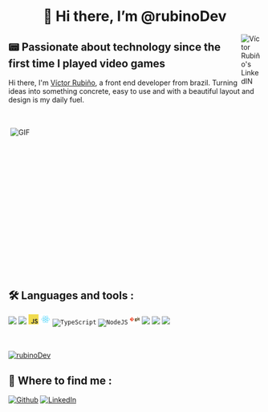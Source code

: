 # <h1 align="center"> 👋 Hi there, I’m @rubinoDev</h1>
<a href="https://www.linkedin.com/in/victorrubinodev/">
  <img align="right" alt="Víctor Rubiño's LinkedIN" width="40px" src="https://raw.githubusercontent.com/peterthehan/peterthehan/master/assets/linkedin.svg" />
</a>




## 📟   Passionate about technology since the first time I played video games
Hi there, I'm [Víctor Rubiño](https://www.linkedin.com/in/victorrubinodev/), a front end developer from brazil. Turning ideas into something concrete, easy to use and with a beautiful layout and design is my daily fuel.<br> <br> <br>


<img align="right" alt="GIF" src="https://github.com/abhisheknaiidu/abhisheknaiidu/blob/master/code.gif?raw=true" width="500" height="320" />

## 🛠️ Languages and tools : <br>
<code><img height="20" src="https://user-images.githubusercontent.com/105171818/172701796-b20dcb4c-05ac-4325-95b9-92be741848ca.png"></code>
<code><img height="20" src="https://user-images.githubusercontent.com/105171818/172703361-f53520bc-1db4-4a45-af4b-36e797bfe3ba.png"></code>
<code><img height="20" src="https://raw.githubusercontent.com/github/explore/80688e429a7d4ef2fca1e82350fe8e3517d3494d/topics/javascript/javascript.png"></code>
<code><img height="20" src="https://raw.githubusercontent.com/github/explore/80688e429a7d4ef2fca1e82350fe8e3517d3494d/topics/react/react.png"></code>
<code><img height="20" src="https://user-images.githubusercontent.com/105171818/175970376-df058cd8-28b9-4ed2-940a-50397dd7077f.png" title="TypeScript"></code>
<code><img height="20" src="https://user-images.githubusercontent.com/105171818/175971816-d4d71c0c-d66e-4287-8380-7086839fa2c6.png" title="NodeJS"></code>
<code><img height="20" src="https://raw.githubusercontent.com/github/explore/80688e429a7d4ef2fca1e82350fe8e3517d3494d/topics/git/git.png"></code>
<code><img height="20" src="https://user-images.githubusercontent.com/105171818/172704836-e414ed0e-ff5e-4be6-8fc6-b31c7aeaf68c.png"></code>
<code><img height="20" src="https://user-images.githubusercontent.com/105171818/172705367-81f81db2-3354-4fdf-b008-c5e182a9f2d1.png"></code>
<code><img height="20" src="https://user-images.githubusercontent.com/105171818/172874428-4256946b-2e5f-439f-9ff0-704460c764a7.png"></code>

<br><br>
[![rubinoDev](https://github-readme-stats.vercel.app/api/top-langs/?username=rubinoDev&hide=html&layout=compact=true&theme=default)](https://github.com/rubinoDev/)

## 👤 Where to find me : <br>
<p><a href="https://github.com/rubinoDev" target="_blank"><img alt="Github" src="https://img.shields.io/badge/GitHub-%2312100E.svg?&style=for-the-badge&logo=Github&logoColor=white" /></a> <a href="https://www.linkedin.com/in/victorrubinodev/" target="_blank"><img alt="LinkedIn" src="https://img.shields.io/badge/linkedin-%230077B5.svg?&style=for-the-badge&logo=linkedin&logoColor=white" /></a>
</p>


